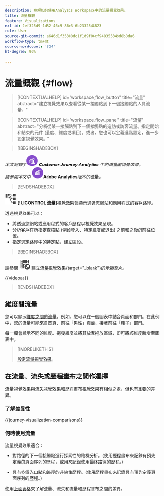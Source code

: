 ```yaml
---
description: 瞭解如何使用Analysis Workspace中的流量視覺效果。
title: 流量概觀
feature: Visualizations
exl-id: 2ef325d9-1d82-46c9-86e3-6b2332548823
role: User
source-git-commit: a646d1f35308dc1f1d9f06cf94835534bd8b8da6
workflow-type: tm+mt
source-wordcount: '324'
ht-degree: 96%

---
```


# 流量概觀 {#flow}

<!-- markdownlint-disable MD034 -->

>[!CONTEXTUALHELP]
>id="workspace_flow_button"
>title="流量"
>abstract="建立視覺效果以查看從某一接觸點到下一個接觸點的人員流量。"

>[!CONTEXTUALHELP]
>id="workspace_flow_panel"
>title="流量"
>abstract="分析從某一接觸點到下一個接觸點的造訪或訪客流量。指定開始和結束的元件 (量度、維度或項目)。或者，您也可以定義進階設定，進一步設定視覺效果。"

<!-- markdownlint-enable MD034 -->


>[!BEGINSHADEBOX]

_本文記錄了_![CustomerJourneyAnalytics](/help/assets/icons/CustomerJourneyAnalytics.svg) _**Customer Journey Analytics** 中的流量圖視覺效果。_<br/>_請參閱本文中 ![AdobeAnalytics](/help/assets/icons/AdobeAnalytics.svg)_**Adobe Analytics**版本的[流量](https://experienceleague.adobe.com/zh-hant/docs/analytics/analyze/analysis-workspace/visualizations/flow/flow)_。_

>[!ENDSHADEBOX]


![GraphPathing](/help/assets/icons/GraphPathing.svg) **[!UICONTROL 流量]**&#x200B;視覺效果會顯示通過您網站和應用程式的客戶路徑。

透過視覺效果可以：

* 將透過您網站或應用程式的客戶歷程以視覺效果呈現。
* 分析客戶在所指定查核點 (例如登入、特定維度或退出) 之前和之後的前往位置。
* 指定選定路徑中的特定點，建立區段。


>[!BEGINSHADEBOX]

請參閱 ![VideoCheckedOut](/help/assets/icons/VideoCheckedOut.svg) [建立流量視覺效果](https://video.tv.adobe.com/v/346063/?quality=12&learn=on){target="_blank"}的示範影片。

{{videoaa}}

>[!ENDSHADEBOX]


## 維度間流量

您可以顯示[維度之間的流量](/help/analysis-workspace/visualizations/c-flow/multi-dimensional-flow.md)。例如，您可以在一個圖表中結合頁面和部門。在此例中，您的流量可能來自首頁、前往「男性」頁面，接著前往「鞋子」部門。

每一欄會顯示不同的維度。拖曳維度並將其放至拖放區域，即可將該維度新增至圖表中。

>[!MORELIKETHIS]
>
>[設定流量視覺效果](/help/analysis-workspace/visualizations/c-flow/create-flow.md)。
>

## 在流量、流失或歷程畫布之間作選擇

流量視覺效果與[流失視覺效果](/help/analysis-workspace/visualizations/fallout/fallout-flow.md)和[歷程畫布視覺效果](/help/analysis-workspace/visualizations/journey-canvas/journey-canvas.md)有相似之處，但也有重要的差異。

### 了解差異性

<!-- Information in this snippet is shared between Journey canvas, Fallout, and Flow visualization docs -->

{{journey-visualization-comparisons}}

### 何時使用流量

流量視覺效果適合：

* 對路徑的下一個接觸點進行探索性的臨機分析。(使用歷程畫布來記錄有預先定義的頁面序列的歷程，或用來記錄使用最終路徑的歷程。)

* 具有多個入口點和路徑的非線性歷程。(使用歷程畫布來記錄具有預先定義頁面序列的歷程。)

使用[上面表格](#understand-the-differences)來了解流量、流失和流量和歷程畫布之間的差異。
